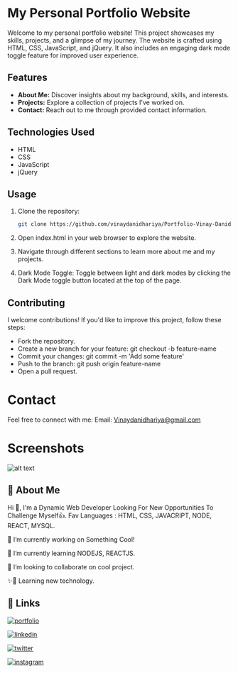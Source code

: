 # My Personal Portfolio Website

Welcome to my personal portfolio website! This project showcases my skills, projects, and a glimpse of my journey. The website is crafted using HTML, CSS, JavaScript, and jQuery. It also includes an engaging dark mode toggle feature for improved user experience.

## Features

- **About Me:** Discover insights about my background, skills, and interests.
- **Projects:** Explore a collection of projects I've worked on.
- **Contact:** Reach out to me through provided contact information.

## Technologies Used

- HTML
- CSS
- JavaScript
- jQuery

## Usage

1. Clone the repository:

   ```bash
   git clone https://github.com/vinaydanidhariya/Portfolio-Vinay-Danidhariya.git

1. Open index.html in your web browser to explore the website.

2. Navigate through different sections to learn more about me and my projects.

3. Dark Mode Toggle: Toggle between light and dark modes by clicking the Dark Mode toggle button located at the top of the page.

## Contributing
I welcome contributions! If you'd like to improve this project, follow these steps:

- Fork the repository.
- Create a new branch for your feature: git checkout -b feature-name
- Commit your changes: git commit -m 'Add some feature'
- Push to the branch: git push origin feature-name
- Open a pull request.


# Contact
Feel free to connect with me:
Email: Vinaydanidhariya@gmail.com

# Screenshots
![alt text](https://vinaydanidhariya.github.io/Portfolio-Vinay-Danidhariya/preview.png?raw=true)

## 🚀 About Me
Hi 👋, I'm a Dynamic Web Developer Looking For New Opportunities To Challenge Myself👍. Fav Languages : HTML, CSS, JAVACRIPT, NODE, REACT, MYSQL.

🔭 I’m currently working on Something Cool!

🌱 I’m currently learning NODEJS, REACTJS.

👯 I’m looking to collaborate on cool project. 

✨🚀 Learning new technology.


## 🔗 Links
[![portfolio](https://img.shields.io/badge/my_portfolio-000?style=for-the-badge&logo=ko-fi&logoColor=white)](https://vinaydanidhariya.github.io/Portfolio-Vinay-Danidhariya/index.html)

[![linkedin](https://img.shields.io/badge/linkedin-0A66C2?style=for-the-badge&logo=linkedin&logoColor=white)](https://in.linkedin.com/in/vinay-danidhariya)

[![twitter](https://img.shields.io/badge/twitter-1DA1F2?style=for-the-badge&logo=twitter&logoColor=white)](https://twitter.com/i/flow/login?redirect_after_login=%2Fvinay4114)

[![instagram](https://img.shields.io/badge/instagram-405DE6?style=for-the-badge&logo=instagram&logoColor=white)](https://www.instagram.com/vinay_danidhariya/)
